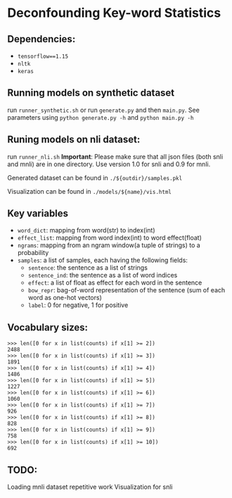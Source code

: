 # Deconfounding Key-word Statistics 

## Dependencies:
- `tensorflow==1.15`
- `nltk`
- `keras`

## Running models on synthetic dataset
run `runner_synthetic.sh` or run `generate.py` and then `main.py`.
See parameters using `python generate.py -h` and `python main.py -h`

## Runing models on nli dataset:
run `runner_nli.sh`
**Important**: Please make sure that all json files (both snli and mnli) are in one directory. Use version 1.0 for snli
and 0.9 for mnli.

Generated dataset can be found in `./${outdir}/samples.pkl`

Visualization can be found in `./models/${name}/vis.html`

## Key variables
- `word_dict`: mapping from word(str) to index(int)
- `effect_list`: mapping from word index(int) to word effect(float) 
- `ngrams`: mapping from an ngram window(a tuple of strings) to a probability
- `samples`: a list of samples, each having the following fields:
    * `sentence`: the sentence as a list of strings
    * `sentence_ind`: the sentence as a list of word indices
    * `effect`: a list of float as effect for each word in the sentence
    * `bow_repr`: bag-of-word representation of the sentence (sum of each word as one-hot vectors)
    * `label`: 0 for negative, 1 for positive
  

## Vocabulary sizes:
```
>>> len([0 for x in list(counts) if x[1] >= 2])
2488
>>> len([0 for x in list(counts) if x[1] >= 3])
1891
>>> len([0 for x in list(counts) if x[1] >= 4])
1486
>>> len([0 for x in list(counts) if x[1] >= 5])
1227
>>> len([0 for x in list(counts) if x[1] >= 6])
1060
>>> len([0 for x in list(counts) if x[1] >= 7])
926
>>> len([0 for x in list(counts) if x[1] >= 8])
828
>>> len([0 for x in list(counts) if x[1] >= 9])
758
>>> len([0 for x in list(counts) if x[1] >= 10])
692
```

## TODO:
Loading mnli dataset repetitive work
Visualization for snli


